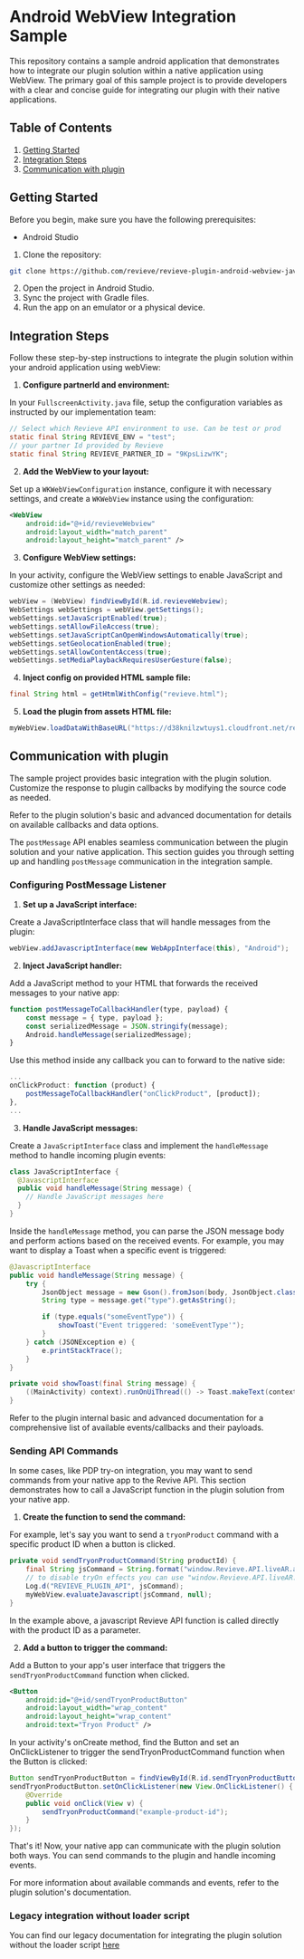 # Android WebView Integration Sample

This repository contains a sample android application that demonstrates how to integrate our plugin solution within a native application using WebView. The primary goal of this sample project is to provide developers with a clear and concise guide for integrating our plugin with their native applications.

## Table of Contents

1. [Getting Started](#getting-started)
2. [Integration Steps](#integration-steps)
3. [Communication with plugin](#communication-with-plugin)

## Getting Started

Before you begin, make sure you have the following prerequisites:

- Android Studio

1. Clone the repository:
```bash
git clone https://github.com/revieve/revieve-plugin-android-webview-java-sample.git
```
2. Open the project in Android Studio.
3. Sync the project with Gradle files.
4. Run the app on an emulator or a physical device.

## Integration Steps

Follow these step-by-step instructions to integrate the plugin solution within your android application using webView:

1. **Configure partnerId and environment:**

In your `FullscreenActivity.java` file, setup the configuration variables as instructed by our implementation team:

```java
// Select which Revieve API environment to use. Can be test or prod
static final String REVIEVE_ENV = "test";
// your partner Id provided by Revieve
static final String REVIEVE_PARTNER_ID = "9KpsLizwYK";
```

2. **Add the WebView to your layout:**

Set up a `WKWebViewConfiguration` instance, configure it with necessary settings, and create a `WKWebView` instance using the configuration:

```xml
<WebView
    android:id="@+id/revieveWebview"
    android:layout_width="match_parent"
    android:layout_height="match_parent" />
```

3. **Configure WebView settings:**

In your activity, configure the WebView settings to enable JavaScript and customize other settings as needed:

```java
webView = (WebView) findViewById(R.id.revieveWebview);
WebSettings webSettings = webView.getSettings();
webSettings.setJavaScriptEnabled(true);
webSettings.setAllowFileAccess(true);
webSettings.setJavaScriptCanOpenWindowsAutomatically(true);
webSettings.setGeolocationEnabled(true);
webSettings.setAllowContentAccess(true);
webSettings.setMediaPlaybackRequiresUserGesture(false);
```

4. **Inject config on provided HTML sample file:**

```java
final String html = getHtmlWithConfig("revieve.html");
```

5. **Load the plugin from assets HTML file:**

```java
myWebView.loadDataWithBaseURL("https://d38knilzwtuys1.cloudfront.net/revieve-plugin-v4/app.html", html, "text/html", "UTF-8", null);
```

## Communication with plugin

The sample project provides basic integration with the plugin solution. Customize the response to plugin callbacks by modifying the source code as needed.

Refer to the plugin solution's basic and advanced documentation for details on available callbacks and data options.

The `postMessage` API enables seamless communication between the plugin solution and your native application. This section guides you through setting up and handling `postMessage` communication in the integration sample.

### Configuring PostMessage Listener

1. **Set up a JavaScript interface:**

Create a JavaScriptInterface class that will handle messages from the plugin:

```java
webView.addJavascriptInterface(new WebAppInterface(this), "Android");
```

2. **Inject JavaScript handler:**

Add a JavaScript method to your HTML that forwards the received messages to your native app:

```javascript
function postMessageToCallbackHandler(type, payload) {
    const message = { type, payload };
    const serializedMessage = JSON.stringify(message);
    Android.handleMessage(serializedMessage);
}
```

Use this method inside any callback you can to forward to the native side:

```javascript
...
onClickProduct: function (product) {
    postMessageToCallbackHandler("onClickProduct", [product]);
},
...
```


3. **Handle JavaScript messages:**

Create a `JavaScriptInterface` class and implement the `handleMessage` method to handle incoming plugin events:

```java
class JavaScriptInterface {
  @JavascriptInterface
  public void handleMessage(String message) {
    // Handle JavaScript messages here
  }
}
```

Inside the `handleMessage` method, you can parse the JSON message body and perform actions based on the received events. For example, you may want to display a Toast when a specific event is triggered:

```java
@JavascriptInterface
public void handleMessage(String message) {
    try {
        JsonObject message = new Gson().fromJson(body, JsonObject.class);
        String type = message.get("type").getAsString();

        if (type.equals("someEventType")) {
            showToast("Event triggered: 'someEventType'");
        }
    } catch (JSONException e) {
        e.printStackTrace();
    }
}

private void showToast(final String message) {
    ((MainActivity) context).runOnUiThread(() -> Toast.makeText(context, message, Toast.LENGTH_LONG).show());
}
```

Refer to the plugin internal basic and advanced documentation for a comprehensive list of available events/callbacks and their payloads.

### Sending API Commands

In some cases, like PDP try-on integration, you may want to send commands from your native app to the Revive API. This section demonstrates how to call a JavaScript function in the plugin solution from your native app.

1. **Create the function to send the command:**

For example, let's say you want to send a `tryonProduct` command with a specific product ID when a button is clicked. 

```java
private void sendTryonProductCommand(String productId) {
    final String jsCommand = String.format("window.Revieve.API.liveAR.addTryOnProduct('%s');", productId);
    // to disable tryOn effects you can use "window.Revieve.API.liveAR.resetTryOnProducts();";
    Log.d("REVIEVE_PLUGIN_API", jsCommand);
    myWebView.evaluateJavascript(jsCommand, null);
}
```

In the example above, a javascript Revieve API function is called directly with the product ID as a parameter.

2. **Add a button to trigger the command:**

Add a Button to your app's user interface that triggers the `sendTryonProductCommand` function when clicked.

```xml
<Button
    android:id="@+id/sendTryonProductButton"
    android:layout_width="wrap_content"
    android:layout_height="wrap_content"
    android:text="Tryon Product" /> 
```

In your activity's onCreate method, find the Button and set an OnClickListener to trigger the sendTryonProductCommand function when the Button is clicked:

```java
Button sendTryonProductButton = findViewById(R.id.sendTryonProductButton);
sendTryonProductButton.setOnClickListener(new View.OnClickListener() {
    @Override
    public void onClick(View v) {
        sendTryonProductCommand("example-product-id");
    }
});
```

That's it! Now, your native app can communicate with the plugin solution both ways. You can send commands to the plugin and handle incoming events.

For more information about available commands and events, refer to the plugin solution's documentation.

### Legacy integration without loader script

You can find our legacy documentation for integrating the plugin solution without the loader script [here](https://github.com/revieve/revieve-plugin-android-webview-java-sample/tree/legacy)